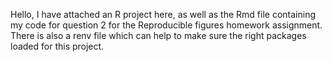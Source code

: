Hello, I have attached an R project here, as well as the Rmd file containing my code for question 2 for the Reproducible figures homework assignment. There is also a renv file which can help to make sure the right packages loaded for this project. 
